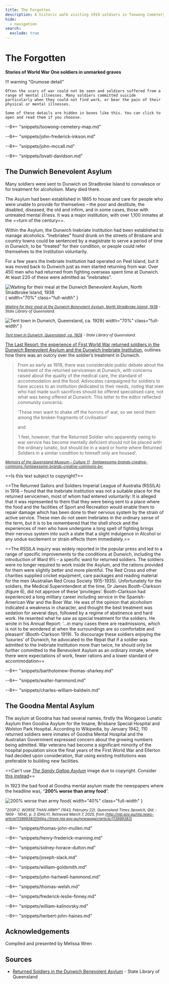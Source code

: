 ```yaml
---
title: The Forgotten
description: A historic walk visiting 1919 soldiers in Toowong Cemetery
hide:
  - navigation
search:
  exclude: true
---
```


# The Forgotten 

**Stories of World War One soldiers in unmarked graves**

!!! warning "Grumose detail"

    Often the scars of war could not be seen and soldiers suffered from a range of mental illnesses. Many soldiers committed suicide particularly when they could not find work, or bear the pain of their physical or mental illnesses.

    Some of these details are hidden in boxes like this. You can click to open and read them if you chooose.

--8<-- "snippets/toowong-cemetery-map.md"

--8<-- "snippets/john-frederick-inkson.md"

--8<-- "snippets/john-mccall.md"

--8<-- "snippets/lovatt-davidson.md"

## The Dunwich Benevolent Asylum

Many soldiers were sent to Dunwich on Stradbroke Island to convalesce or for treatment for alcoholism. Many died there. 

The Asylum had been established in 1865 to house and care for people who were unable to provide for themselves – the poor and destitute, the disabled, diseased, the old and infirm, and in some cases, those with untreated mental illness. It was a major institution, with over 1,100 inmates at the ==turn of the century==.

Within the Asylum, the Dunwich Inebriate Institution had been established to manage alcoholics. “Inebriates” found drunk on the streets of Brisbane and country towns could be sentenced by a magistrate to serve a period of time in Dunwich, to be “treated” for their condition, or people could refer themselves to the Institution voluntarily. 

For a few years the Inebriate Institution had operated on Peel Island, but it was moved back to Dunwich just as men started returning from war. Over 450 men who had returned from fighting overseas spent time at Dunwich. At least 220 of these were admitted as “inebriates”.

![Waiting for their meal at the Dunwich Benevolent Asylum, North Stradbroke Island, 1938](../assets/dunwich-benevolent-asylum-mealtime.jpeg){ width="70%" class="full-width" } 

*<small>[Waiting for their meal at the Dunwich Benevolent Asylum, North Stradbroke Island, 1938](https://onesearch.slq.qld.gov.au/permalink/61SLQ_INST/dls06p/alma99183505775102061) - State Library of Queensland.</small>*

![Tent town in Dunwich, Queensland, ca. 1928](../assets/dunwich-tent-town.jpeg){ width="70%" class="full-width" } 

*<small>[Tent town in Dunwich, Queensland, ca. 1928](https://onesearch.slq.qld.gov.au/permalink/61SLQ_INST/dls06p/alma99183513405702061) - State Library of Queensland.</small>*


[The Last Resort: the experience of First World War returned soldiers in the Dunwich Benevolent Asylum and the Dunwich Inebriate Institution](https://doi.org/10.17082/j.2205-3239.11.1.2020.2020-11), outlines how there was an outcry over the soldier’s treatment in Dunwich.

>From as early as 1918, there was considerable public debate about the treatment of the returned servicemen at Dunwich, with concerns raised about the quality of the medical care, the standard of accommodation and the food. Advocates campaigned for soldiers to have access to an institution dedicated to their needs, noting that men who had made such sacrifices should be offered specialised care, not what was being offered at Dunwich. This letter to the editor reflected community concerns: 
>
> ‘These men want to shake off the horrors of war, so we send them among the broken fragments of civilisation’ 
>
>and
>
>‘I feel, however, that the Returned Soldier who apparently owing to war service has become mentally deficient should not be placed with the ordinary lunatic, but should be in a ward or home where Returned Soldiers in a similar condition to himself only are housed'.

*<small>[Memoirs of the Queensland Museum – Culture 11](https://www.museum.qld.gov.au/collections-and-research/memoirs#index). [:fontawesome-brands-creative-commons::fontawesome-brands-creative-commons-by:][CC-BY]</small>*

[CC-BY]: https://creativecommons.org/licenses/by/4.0/

==Is this text subject to copyright?==

==The Returned Sailors and Soldiers Imperial League of Australia (RSSILA) in 1918 – found that the Inebriate Institution was not a suitable place for the returned servicemen, most of whom had entered voluntarily: It is alleged that it was represented to them that they were being sent to a place where the food and the facilities of Sport and Recreation would enable them to repair damage which has been done to their nervous system by the strain of active service. These men do not seem Inebriates in the ordinary sense of the term, but it is to be remembered that the shell shock and the experiences of men who have undergone a long spell of fighting brings their nervous system into such a state that a slight indulgence in Alcohol or any undue excitement or strain effects them immediately.==

==The RSSILA inquiry was widely reported in the popular press and led to a range of specific improvements to the conditions at Dunwich, including the introduction of Ward 9½ – a specific ward for returned soldiers. The soldiers were no longer required to work inside the Asylum, and the rations provided for them were slightly better and more plentiful. The Red Cross and other charities supplied cricket equipment, care packages and reading material for the men (Australian Red Cross Society 1915-1935). Unfortunately for the soldiers, the Medical Superintendent at the time, Dr James Booth-Clarkson (figure 6), did not approve of these ‘privileges’. Booth-Clarkson had experienced a long military career including service in the Spanish-American War and the Boer War. He was of the opinion that alcoholism indicated a weakness in character, and thought the best treatment was sedation for several days, followed by a regime of abstinence and hard work. He resented what he saw as special treatment for the soldiers. He wrote in his Annual Report: ‘…in many cases there are readmissions, which is not to be wondered at when the surroundings are so comfortable and pleasant’ (Booth-Clarkson 1919). To discourage these soldiers enjoying the ‘luxuries’ of Dunwich, he advocated to the Repat that if a soldier was admitted to the Inebriate Institution more than twice, he should only be further committed to the Benevolent Asylum as an ordinary inmate, where there were expectations of work, fewer rations and a lower standard of accommodation==


--8<-- "snippets/bartholomew-thomas-sharkey.md"

--8<-- "snippets/walter-hammond.md"

--8<-- "snippets/charles-william-baldwin.md"

## The Goodna Mental Asylum 

The asylum at Goodna has had several names, firstly the Woogaroo Lunatic Asylum then Goodna Asylum for the Insane, Brisbane Special Hospital and Wolston Park Hospital.
According to Wikipedia, by January 1942, 110 returned soldiers were inmates of Goodna Mental Hospital and the Australian Government expressed concern about the growing numbers being admitted. War veterans had become a significant minority of the hospital population since the final years of the First World War and Ellerton had decided upon consideration, that using existing institutions was preferable to building new facilities. 

==Can't use *[The Sandy Gallop Asylum](https://www.abc.net.au/news/2020-04-25/queensland-anzac-war-graves-qld-matthew-rennie/12183570)* image due to copyright. Consider [this instead](https://commons.wikimedia.org/wiki/File:Ipswich_Hospital_for_the_Insane,_new_ward_for_the_male_patients,_1908.jpg)==

In 1923 the bad food at Goodna mental asylum made the newspapers where the headline was, “**200% worse than army food**”.

![200% worse than army food](../assets/200-percent-worse-than-army-food.jpg){ width="40%" class="full-width" } 

*<small>"200P.C. WORSE THAN ARMY" (1943, February 22). Queensland Times (Ipswich, Qld. : 1909 - 1954), p. 3 (DAILY). Retrieved March 7, 2025, from [http://nla.gov.au/nla.news-article113999383](https://trove.nla.gov.au/newspaper/article/113999383)</small>*


--8<-- "snippets/thomas-john-mullen.md"

--8<-- "snippets/henry-frederick-manning.md"

--8<-- "snippets/sidney-horace-dutton.md"

--8<-- "snippets/joseph-slack.md"

--8<-- "snippets/william-goldsmith.md"

--8<-- "snippets/john-hartwell-hammond.md"

--8<-- "snippets/thomas-welsh.md"

--8<-- "snippets/frederick-leslie-finney.md"

--8<-- "snippets/william-kalinovsky.md"

--8<-- "snippets/herbert-john-haines.md"

<!--
## Causes of death of World War One soldiers

Info goes here
-->

## Acknowledgements

Compiled and presented by Melissa Wren

## Sources


- [Returned Soldiers in the Dunwich Benevolent Asylum](https://www.slq.qld.gov.au/blog/returned-soldiers-dunwich-benevolent-asylum) - State Library of Queensland

<!--
- [Army – World War I: 1914–18](https://www.naa.gov.au/explore-collection/defence-and-war-service-records/army-world-war-i-1914-18) - Commonwealth of Australia (National Archives of Australia)
- [Memorial search](https://brisbane.discovereverafter.com) - Brisbane City Council
- [Family History Research](https://www.familyhistory.bdm.qld.gov.au) - The State of Queensland
- [Trove](https://trove.nla.gov.au) - National Library of Australia
- [Explore People](https://vwma.org.au/explore/people) - Virtual War Memorial Australia
- [ancestry.com.au](https://www.ancestry.com.au/)
-->